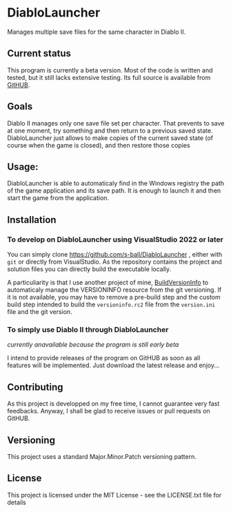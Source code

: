 # DiabloLauncher
Manages multiple save files for the same character in Diablo II.

## Current status

This program is currently a beta version. Most of the code is written
and tested, but it still lacks extensive testing.
Its full source is available from [GitHUB](https://github.com/s-ball/DiabloLauncher).

## Goals

Diablo II manages only one save file set per character. That prevents to 
save at one moment, try something and then return to a previous saved
state. DiabloLauncher just allows to make copies of the current saved state
(of course when the game is closed), and then restore those copies

## Usage:

DiabloLauncher is able to automaticaly find in the Windows registry the
path of the game application and its save path. It is enough to launch it
and then start the game from the application.


## Installation

### To develop on DiabloLauncher using VisualStudio 2022 or later

You can simply clone https://github.com/s-ball/DiabloLauncher , either
with `git` or directly from VisualStudio. As the repository contains the
project and solution files you can directly build the executable locally.

A particuliarity is that I use another project of mine,
[BuildVersionInfo](https://github.com/s-ball/GitVersionInfo) to
automaticaly manage the VERSIONINFO resource from the git versioning. If
it is not available, you may have to remove a pre-build step and the
custom build step intended to build the `versioninfo.rc2` file from the
`version.ini` file and the git version.

### To simply use Diablo II through DiabloLauncher

*currently anavailable because the program is still early beta*

I intend to provide releases of the program on GitHUB as soon as all
features will be implemented. Just download the latest release and enjoy...

## Contributing

As this project is developped on my free time, I cannot guarantee very fast feedbacks. Anyway, I shall be glad to receive issues or pull requests on GitHUB. 

## Versioning

This project uses a standard Major.Minor.Patch versioning pattern.

## License

This project is licensed under the MIT License - see the LICENSE.txt file for details